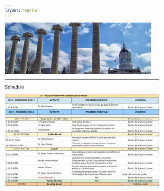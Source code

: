 ```yaml
---
layout: regular
---
```


<img src="/img/column3.jpg" style="max-width:95%"/> 

<hr style="clear: both;" />

Schedule

<img src="/img/schedule2.PNG" style="max-width:100%"/>
